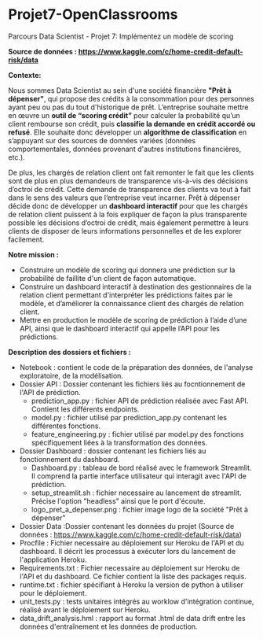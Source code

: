 # Projet7-OpenClassrooms
Parcours Data Scientist - Projet 7: Implémentez un modèle de scoring

**Source de données : https://www.kaggle.com/c/home-credit-default-risk/data**

**Contexte:**

Nous sommes Data Scientist au sein d'une société financière **"Prêt à dépenser"**, qui propose des crédits à la consommation pour des personnes ayant peu ou pas du tout d'historique de prêt.
L’entreprise souhaite mettre en œuvre un **outil de “scoring crédit”** pour calculer la probabilité qu’un client rembourse son crédit, puis **classifie la demande en crédit accordé ou refusé**. Elle souhaite donc développer un **algorithme de classification** en s’appuyant sur des sources de données variées (données comportementales, données provenant d'autres institutions financières, etc.).

De plus, les chargés de relation client ont fait remonter le fait que les clients sont de plus en plus demandeurs de transparence vis-à-vis des décisions d’octroi de crédit. Cette demande de transparence des clients va tout à fait dans le sens des valeurs que l’entreprise veut incarner.
Prêt à dépenser décide donc de développer un **dashboard interactif** pour que les chargés de relation client puissent à la fois expliquer de façon la plus transparente possible les décisions d’octroi de crédit, mais également permettre à leurs clients de disposer de leurs informations personnelles et de les explorer facilement. 

**Notre mission :**

* Construire un modèle de scoring qui donnera une prédiction sur la probabilité de faillite d'un client de façon automatique.
* Construire un dashboard interactif à destination des gestionnaires de la relation client permettant d'interpréter les prédictions faites par le modèle, et d’améliorer la connaissance client des chargés de relation client.
* Mettre en production le modèle de scoring de prédiction à l’aide d’une API, ainsi que le dashboard interactif qui appelle l’API pour les prédictions.

**Description des dossiers et fichiers :**
* Notebook : contient le code de la préparation des données, de l'analyse exploratoire, de la modélisation.
* Dossier API : Dossier contenant les fichiers liés au focntionnement de l'API de prédiction.
    * prediction_app.py : fichier API de prédiction réalisée avec Fast API. Contient les différents endpoints.
    * model.py : fichier utilisé par prediction_app.py contenant les différentes fonctions.
    * feature_engineering.py : fichier utilisé par model.py des fonctions spécifiquement liées à la transformation des données.
* Dossier Dashboard : dossier contenant les fichiers liés au fonctionnement du dashboard. 
    * Dashboard.py : tableau de bord réalisé avec le framework Streamlit. Il comprend la partie interface utilisateur qui interagit avec l'API de prédiction.
    * setup_streamlit.sh : fichier necessaire au lancement de streamlit. Précise l'option "headless" ainsi que le port d'écoute.
    * logo_pret_a_depenser.png : fichier image logo de la société "Prêt à dépenser"
* Dossier Data :Dossier contenant les données du projet (Source de données : https://www.kaggle.com/c/home-credit-default-risk/data) 
* Procfile : Fichier necessaire au déploiement sur Heroku de l'API et du dashboard. Il décrit les processus à exécuter lors du lancement de l'application Heroku.
* Requirements.txt : Fichier necessaire au déploiement sur Heroku de l'API et du dashboard. Ce fichier contient la liste des  packages requis.
* runtime.txt : fichier spécifiant à Heroku la version de python à utiliser pour le déploiement. 
* unit_tests.py : tests unitaires intégrés au worklow d'intégration continue, réalisé avant le déploiement sur Heroku.
* data_drift_analysis.hml : rapport au format .html de data drift entre les données d'entraînement et les données de production.
